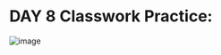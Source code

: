 # DAY 8 Classwork Practice:
![image](https://github.com/user-attachments/assets/a4a71715-3244-465f-9305-0f62464f1133)
